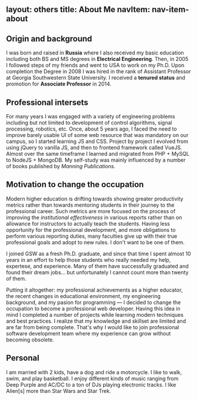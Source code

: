 layout: others
title: About Me
navItem: nav-item-about
---
## Origin and background
I was born and raised in **Russia** where I also received my basic education including both BS and MS degrees in **Electrical Engineering**. Then, in 2005 I followed steps of my friends and went to USA to work on my Ph.D. Upon completion the Degree in 2008 I was hired in the rank of Assistant Professor at Georgia Southwestern State University. I received a **tenured status** and promotion for **Associate Professor** in 2014.  

## Professional intersets
For many years I was engaged with a variety of engineering problems including but not limited to development of control algorithms, signal processing, robotics, etc. Once, about 5 years ago, I faced the need to improve barely usable UI of some web resource that was mandatory on our campus, so I started learning JS and CSS. Project by project I evolved from using jQuery to vanilla JS, and then to frontend framework called VueJS. Almost over the same timeframe I learned and migrated from PHP + MySQL to NodeJS + MongoDB. My self-study was mainly influenced by a number of books published by *Manning Publications*. 

## Motivation to change the occupation
Modern higher education is drifting towards showing greater productivity metrics rather than towards mentoring students in their journey to the professional career. Such metrics are more focused on the process of improving the *institutional effectiveness*  in various reports rather than on allowance for instructors to actually teach the students. Having less opportunity for the professional development, and more obligations to perform various reporting duties, many faculties give up with their true professional goals and adopt to new rules. I don't want to be one of them. 

I joined GSW as a fresh Ph.D. graduate, and since that time I spent almost 10 years in an effort to help those students who really needed my help, expertese, and experience. Many of them have successfully graduated and found their dream jobs... but unfortunately I cannot count more than twenty of them.

Putting it altogether: my professional achievements as a higher educator, the recent changes in educational environment, my engineering background, and my pasion for programming &mdash; I decided to change the occupation to become a professional web developer. Having this idea in mind I completed a number of projects while learning modern techniques and best practices. I realize that my knowledge and skillset are limited and are far from being complete. That's why I would like to join professional software development team where my experience can grow without becoming obsolete. 

## Personal
I am married with 2 kids, have a dog and ride a motorcycle. I like to walk, swim, and play basketball. I enjoy different kinds of music ranging from Deep Purple and AC/DC to a ton of DJs playing electronic tracks. I like Alien[s] more than Star Wars and Star Trek. 